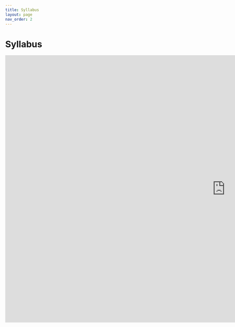 ```yaml
---
title: Syllabus
layout: page
nav_order: 2
---
```


# Syllabus

<iframe src="https://docs.google.com/document/d/1T-eeIBGgV1mnv_kaOl4yv094Wn3GjF1KFy2u2jyTONc/edit?usp=sharing" style="border: 0" width="1400" height="850" frameborder="0" scrolling="no"></iframe>
